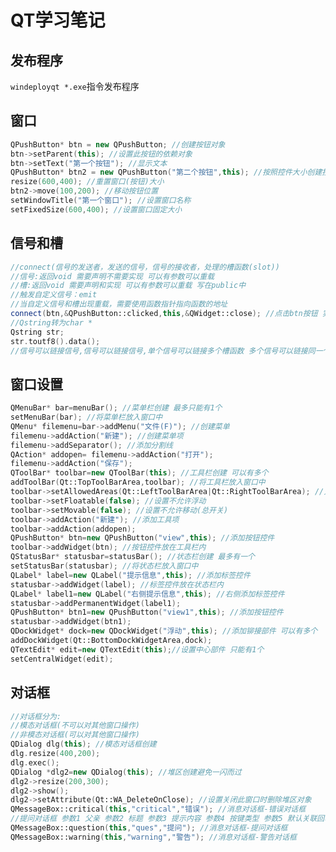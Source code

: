 # QT学习笔记
## 发布程序
```windeployqt *.exe```指令发布程序
## 窗口
```c++
QPushButton* btn = new QPushButton; //创建按钮对象
btn->setParent(this); //设置此按钮的依赖对象
btn->setText("第一个按钮"); //显示文本
QPushButton* btn2 = new QPushButton("第二个按钮",this); //按照控件大小创建按钮
resize(600,400); //重置窗口(按钮)大小
btn2->move(100,200); //移动按钮位置
setWindowTitle("第一个窗口"); //设置窗口名称
setFixedSize(600,400); //设置窗口固定大小
```
## 信号和槽
```c++
//connect(信号的发送者，发送的信号，信号的接收者，处理的槽函数(slot))
//信号:返回void 需要声明不需要实现 可以有参数可以重载
//槽:返回void 需要声明和实现 可以有参数可以重载 写在public中
//触发自定义信号：emit
//当自定义信号和槽出现重载，需要使用函数指针指向函数的地址
connect(btn,&QPushButton::clicked,this,&QWidget::close); //点击btn按钮 实现关闭窗口
//Qstring转为char * 
Qstring str;
str.toutf8().data();
//信号可以链接信号,信号可以链接信号,单个信号可以链接多个槽函数 多个信号可以链接同一个槽函数
```
## 窗口设置
```c++
QMenuBar* bar=menuBar(); //菜单栏创建 最多只能有1个
setMenuBar(bar); //将菜单栏放入窗口中
QMenu* filemenu=bar->addMenu("文件(F)"); //创建菜单
filemenu->addAction("新建"); //创建菜单项
filemenu->addSeparator(); //添加分割线
QAction* addopen= filemenu->addAction("打开");
filemenu->addAction("保存");
QToolBar* toolbar=new QToolBar(this); //工具栏创建 可以有多个
addToolBar(Qt::TopToolBarArea,toolbar); //将工具栏放入窗口中
toolbar->setAllowedAreas(Qt::LeftToolBarArea|Qt::RightToolBarArea); //只允许工具栏左右停靠
toolbar->setFloatable(false); //设置不允许浮动
toolbar->setMovable(false); //设置不允许移动(总开关)
toolbar->addAction("新建"); //添加工具项
toolbar->addAction(addopen);
QPushButton* btn=new QPushButton("view",this); //添加按钮控件
toolbar->addWidget(btn); //按钮控件放在工具栏内
QStatusBar* statusbar=statusBar(); //状态栏创建 最多有一个
setStatusBar(statusbar); //将状态栏放入窗口中
QLabel* label=new QLabel("提示信息",this); //添加标签控件
statusbar->addWidget(label); //标签控件放在状态栏内
QLabel* label1=new QLabel("右侧提示信息",this); //右侧添加标签控件
statusbar->addPermanentWidget(label1);
QPushButton* btn1=new QPushButton("view1",this); //添加按钮控件
statusbar->addWidget(btn1);
QDockWidget* dock=new QDockWidget("浮动",this); //添加铆接部件 可以有多个
addDockWidget(Qt::BottomDockWidgetArea,dock);
QTextEdit* edit=new QTextEdit(this);//设置中心部件 只能有1个
setCentralWidget(edit);
```
## 对话框
```c++
//对话框分为:
//模态对话框(不可以对其他窗口操作)
//非模态对话框(可以对其他窗口操作)
QDialog dlg(this); //模态对话框创建
dlg.resize(400,200);
dlg.exec();
QDialog *dlg2=new QDialog(this); //堆区创建避免一闪而过
dlg2->resize(200,300);
dlg2->show();
dlg2->setAttribute(Qt::WA_DeleteOnClose); //设置关闭此窗口时删除堆区对象
QMessageBox::critical(this,"critical","错误"); //消息对话框-错误对话框
//提问对话框 参数1 父亲 参数2 标题 参数3 提示内容 参数4 按键类型 参数5 默认关联回车按键 返回值为用户选择的按键
QMessageBox::question(this,"ques","提问"); //消息对话框-提问对话框
QMessageBox::warning(this,"warning","警告"); //消息对话框-警告对话框
```